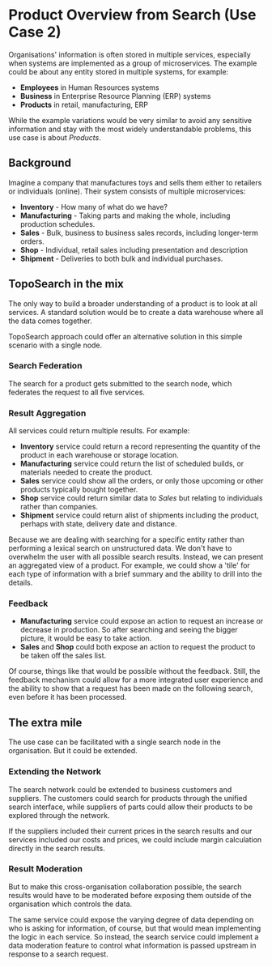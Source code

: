 # Product Overview from Search (Use Case 2)

Organisations' information is often stored in multiple services, especially 
when systems are implemented as a group of microservices. The example could be 
about any entity stored in multiple systems, for example:

* **Employees** in Human Resources systems
* **Business** in Enterprise Resource Planning (ERP) systems
* **Products** in retail, manufacturing, ERP 

While the example variations would be very similar to avoid any sensitive 
information and stay with the most widely understandable problems, this use case
is about *Products*. 

## Background 

Imagine a company that manufactures toys and sells them either to retailers
or individuals (online). Their system consists of multiple microservices:

* **Inventory** - How many of what do we have?
* **Manufacturing** - Taking parts and making the whole, including production schedules. 
* **Sales** - Bulk, business to business sales records, including longer-term orders. 
* **Shop** - Individual, retail sales including presentation and description
* **Shipment** - Deliveries to both bulk and individual purchases.

## TopoSearch in the mix

The only way to build a broader understanding of a product is to look at 
all services. A standard solution would be to create a data warehouse where 
all the data comes together.

TopoSearch approach could offer an alternative solution in this simple 
scenario with a single node.

### Search Federation

The search for a product gets submitted to the search node,
which federates the request to all five services. 

### Result Aggregation 

All services could return multiple results. For example:
* **Inventory** service could return a record representing the quantity of the product in each warehouse or storage location.
* **Manufacturing** service could return the list of scheduled builds, or materials needed to create the product.
* **Sales** service could show all the orders, or only those upcoming or other products typically bought together. 
* **Shop** service could return similar data to *Sales* but relating to individuals rather than companies.
* **Shipment** service could return alist of shipments including the product, perhaps with state, delivery date and distance. 

Because we are dealing with searching for a specific entity rather
than performing a lexical search on unstructured data. We don't have to overwhelm 
the user with all possible search results. Instead, we can present an aggregated
view of a product. For example, we could show a 'tile' for each type of information
with a brief summary and the ability to drill into the details.

### Feedback

* **Manufacturing** service could expose an action to request 
an increase or decrease in production. So after searching and seeing
the bigger picture, it would be easy to take action. 
* **Sales** and **Shop** could both expose an action to request
the product to be taken off the sales list.

Of course, things like that would be possible without the feedback. Still,
the feedback mechanism could allow for a more integrated user experience
and the ability to show that a request has been made on the following search,
even before it has been processed.

## The extra mile

The use case can be facilitated with a single search node in the organisation.
But it could be extended.

### Extending the Network

The search network could be extended to business customers and suppliers.
The customers could search for products through the unified search interface,
while suppliers of parts could allow their products to be explored through the network.

If the suppliers included their current prices in the search results and our
services included our costs and prices, we could include margin calculation
directly in the search results.

### Result Moderation

But to make this cross-organisation collaboration possible, the search results
would have to be moderated before exposing them outside of the organisation
which controls the data.

The same service could expose the varying degree of data depending on who
is asking for information, of course, but that would mean implementing
the logic in each service. So instead, the search service could implement
a data moderation feature to control what information is passed upstream
in response to a search request.